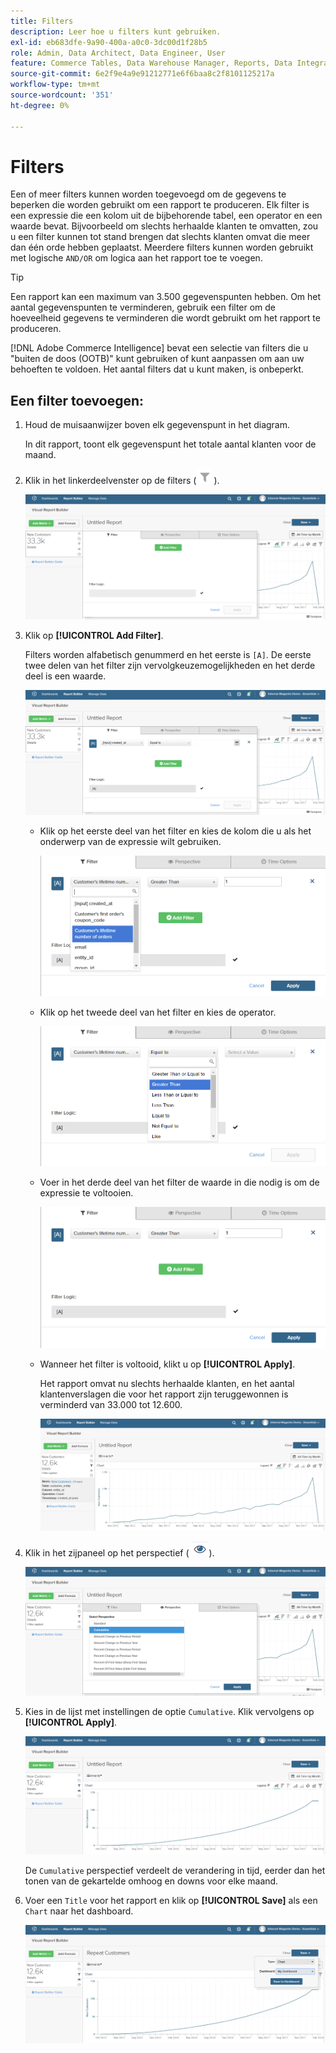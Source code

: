 ```yaml
---
title: Filters
description: Leer hoe u filters kunt gebruiken.
exl-id: eb683dfe-9a90-400a-a0c0-3dc00d1f28b5
role: Admin, Data Architect, Data Engineer, User
feature: Commerce Tables, Data Warehouse Manager, Reports, Data Integration
source-git-commit: 6e2f9e4a9e91212771e6f6baa8c2f8101125217a
workflow-type: tm+mt
source-wordcount: '351'
ht-degree: 0%

---
```


# Filters

Een of meer filters kunnen worden toegevoegd om de gegevens te beperken die worden gebruikt om een rapport te produceren. Elk filter is een expressie die een kolom uit de bijbehorende tabel, een operator en een waarde bevat. Bijvoorbeeld om slechts herhaalde klanten te omvatten, zou u een filter kunnen tot stand brengen dat slechts klanten omvat die meer dan één orde hebben geplaatst. Meerdere filters kunnen worden gebruikt met logische `AND/OR` om logica aan het rapport toe te voegen.

>[!TIP]
>
>Een rapport kan een maximum van 3.500 gegevenspunten hebben. Om het aantal gegevenspunten te verminderen, gebruik een filter om de hoeveelheid gegevens te verminderen die wordt gebruikt om het rapport te produceren.

[!DNL Adobe Commerce Intelligence] bevat een selectie van filters die u &quot;buiten de doos (OOTB)&quot; kunt gebruiken of kunt aanpassen om aan uw behoeften te voldoen. Het aantal filters dat u kunt maken, is onbeperkt.

## Een filter toevoegen:

1. Houd de muisaanwijzer boven elk gegevenspunt in het diagram.

   In dit rapport, toont elk gegevenspunt het totale aantal klanten voor de maand.

1. Klik in het linkerdeelvenster op de filters (![](../../assets/magento-bi-btn-filter.png)).

   ![Filter toevoegen](../../assets/magento-bi-report-builder-filter-add.png)

1. Klik op **[!UICONTROL Add Filter]**.

   Filters worden alfabetisch genummerd en het eerste is `[A]`. De eerste twee delen van het filter zijn vervolgkeuzemogelijkheden en het derde deel is een waarde.

   ![](../../assets/magento-bi-report-builder-filter-add-a.png)

   * Klik op het eerste deel van het filter en kies de kolom die u als het onderwerp van de expressie wilt gebruiken.

     ![Eerste deel van filter kiezen](../../assets/magento-bi-report-builder-filter-part1.png)

   * Klik op het tweede deel van het filter en kies de operator.

     ![De operator kiezen](../../assets/magento-bi-report-builder-filter-part2.png)

   * Voer in het derde deel van het filter de waarde in die nodig is om de expressie te voltooien.

     ![Voer de waarde in](../../assets/magento-bi-report-builder-filter-part3.png)

   * Wanneer het filter is voltooid, klikt u op **[!UICONTROL Apply]**.

     Het rapport omvat nu slechts herhaalde klanten, en het aantal klantenverslagen die voor het rapport zijn teruggewonnen is verminderd van 33.000 tot 12.600.

     ![Gefilterd rapport](../../assets/magento-bi-report-builder-filter-report.png)<!--{: .zoom}-->

1. Klik in het zijpaneel op het perspectief ( ![](../../assets/magento-bi-btn-perspective.png)).

   ![Perspectief](../../assets/magento-bi-report-builder-filter-perspective.png)<!--{: .zoom}-->

1. Kies in de lijst met instellingen de optie `Cumulative`. Klik vervolgens op **[!UICONTROL Apply]**.

   ![Cumulatief perspectief](../../assets/magento-bi-report-builder-filter-perspective-cumulative.png)

   De `Cumulative` perspectief verdeelt de verandering in tijd, eerder dan het tonen van de gekartelde omhoog en downs voor elke maand.

1. Voer een `Title` voor het rapport en klik op **[!UICONTROL Save]** als een `Chart` naar het dashboard.

   ![Opslaan naar dashboard](../../assets/magento-bi-report-builder-filter-perspective-cumulative-save.png)
